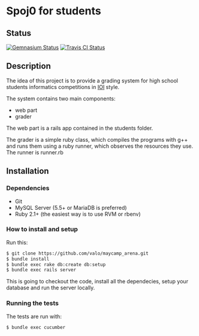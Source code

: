 # Spoj0 for students

## Status

[![Gemnasium Status](https://gemnasium.com/valo/maycamp_arena.png)](https://gemnasium.com/valo/maycamp_arena)
[![Travis CI Status](https://travis-ci.org/valo/maycamp_arena.png)](https://travis-ci.org/valo/maycamp_arena)

## Description

The idea of this project is to provide a grading system for high school students informatics competitions in [IOI][IOI] style.

The system contains two main components:

* web part
* grader

The web part is a rails app contained in the students folder.

The grader is a simple ruby class, which compiles the programs with g++ and runs them using a ruby runner, which observes the resources they use. The runner is runner.rb

## Installation

### Dependencies

* Git
* MySQL Server (5.5+ or MariaDB is preferred)
* Ruby 2.1+ (the easiest way is to use RVM or rbenv)

### How to install and setup

Run this:

```bash
$ git clone https://github.com/valo/maycamp_arena.git
$ bundle install
$ bundle exec rake db:create db:setup
$ bundle exec rails server
```

This is going to checkout the code, install all the dependecies, setup your database and run the server locally.

### Running the tests

The tests are run with:

```bash
$ bundle exec cucumber
```

[IOI]: http://olympiads.win.tue.nl/ioi/
[Install]: https://github.com/valo/maycamp_arena/wiki/Installation
